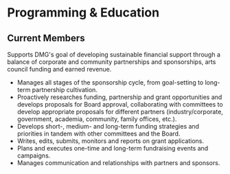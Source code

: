 # Programming & Education

## Current Members


Supports DMG's goal of developing sustainable financial support through a balance of corporate and community partnerships and sponsorships, arts council funding and earned revenue.

* Manages all stages of the sponsorship cycle, from goal-setting to long-term partnership cultivation.
* Proactively researches funding, partnership and grant opportunities and develops proposals for Board approval, collaborating with committees to develop appropriate proposals for different partners (industry/corporate, government, academia, community, family offices, etc.).
* Develops short-, medium- and long-term funding strategies and priorities in tandem with other committees and the Board.
* Writes, edits, submits, monitors and reports on grant applications.
* Plans and executes one-time and long-term fundraising events and campaigns.
* Manages communication and relationships with partners and sponsors.
